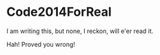 Code2014ForReal
===============
I am writing this, but none, I reckon, will e'er read it.

  Hah! Proved you wrong!
